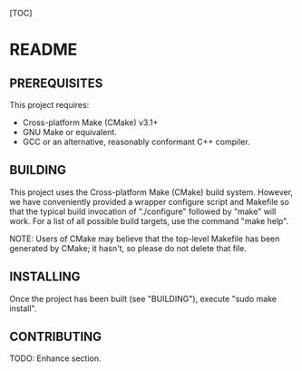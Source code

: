 [TOC]

# README

## PREREQUISITES

 This project requires:
  * Cross-platform Make (CMake) v3.1+
  * GNU Make or equivalent.
  * GCC or an alternative, reasonably conformant C++ compiler.

## BUILDING

 This project uses the Cross-platform Make (CMake) build system. However, we
 have conveniently provided a wrapper configure script and Makefile so that
 the typical build invocation of "./configure" followed by "make" will work.
 For a list of all possible build targets, use the command "make help".

 NOTE: Users of CMake may believe that the top-level Makefile has been
 generated by CMake; it hasn't, so please do not delete that file.

## INSTALLING

 Once the project has been built (see "BUILDING"), execute "sudo make install".

## CONTRIBUTING

 TODO: Enhance section.
